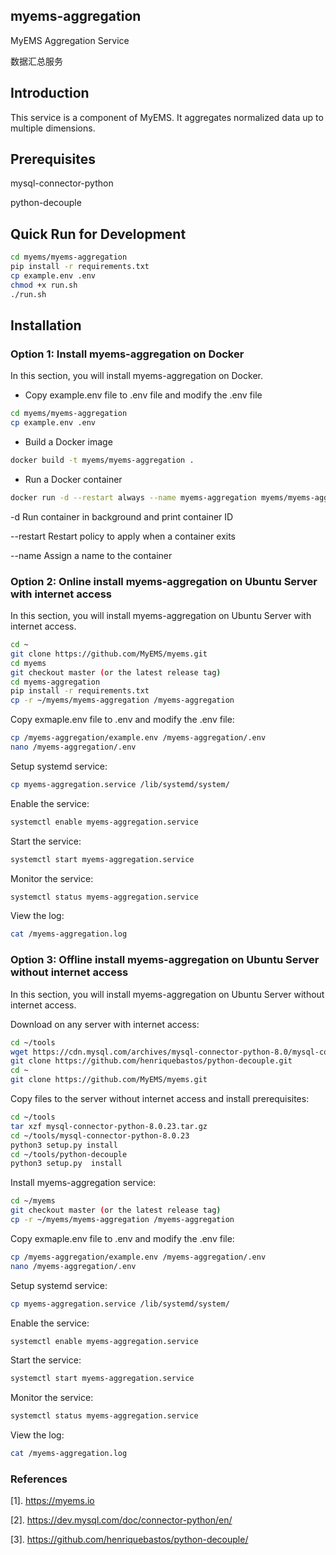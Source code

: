 ## myems-aggregation

MyEMS Aggregation Service 

数据汇总服务

## Introduction

This service is a component of MyEMS. It aggregates normalized data up to multiple dimensions.

## Prerequisites

mysql-connector-python

python-decouple


## Quick Run for Development

```bash
cd myems/myems-aggregation
pip install -r requirements.txt
cp example.env .env
chmod +x run.sh
./run.sh
```

## Installation

### Option 1: Install myems-aggregation on Docker

In this section, you will install myems-aggregation on Docker.

*  Copy example.env file to .env file and modify the .env file

```bash
cd myems/myems-aggregation
cp example.env .env
```
* Build a Docker image
```bash
docker build -t myems/myems-aggregation .
```
* Run a Docker container
```bash
docker run -d --restart always --name myems-aggregation myems/myems-aggregation
```

-d		Run container in background and print container ID

--restart	Restart policy to apply when a container exits

--name		Assign a name to the container


### Option 2: Online install myems-aggregation on Ubuntu Server with internet access

In this section, you will install myems-aggregation on Ubuntu Server with internet access.

```bash
cd ~
git clone https://github.com/MyEMS/myems.git
cd myems
git checkout master (or the latest release tag)
cd myems-aggregation
pip install -r requirements.txt
cp -r ~/myems/myems-aggregation /myems-aggregation
```
Copy exmaple.env file to .env and modify the .env file:
```bash
cp /myems-aggregation/example.env /myems-aggregation/.env
nano /myems-aggregation/.env
```
Setup systemd service:
```bash
cp myems-aggregation.service /lib/systemd/system/
```
Enable the service:
```bash
systemctl enable myems-aggregation.service
```
Start the service:
```bash
systemctl start myems-aggregation.service
```
Monitor the service:
```bash
systemctl status myems-aggregation.service
```
View the log:
```bash
cat /myems-aggregation.log
```

### Option 3: Offline install myems-aggregation on Ubuntu Server without internet access

In this section, you will install myems-aggregation on Ubuntu Server without internet access.

Download on any server with internet access:
```bash
cd ~/tools
wget https://cdn.mysql.com/archives/mysql-connector-python-8.0/mysql-connector-python-8.0.23.tar.gz
git clone https://github.com/henriquebastos/python-decouple.git
cd ~
git clone https://github.com/MyEMS/myems.git
```

Copy files to the server without internet access and install prerequisites:
```bash
cd ~/tools
tar xzf mysql-connector-python-8.0.23.tar.gz
cd ~/tools/mysql-connector-python-8.0.23
python3 setup.py install
cd ~/tools/python-decouple
python3 setup.py  install
```

Install myems-aggregation service:
```bash
cd ~/myems
git checkout master (or the latest release tag)
cp -r ~/myems/myems-aggregation /myems-aggregation
```
Copy exmaple.env file to .env and modify the .env file:
```bash
cp /myems-aggregation/example.env /myems-aggregation/.env
nano /myems-aggregation/.env
```
Setup systemd service:
```bash
cp myems-aggregation.service /lib/systemd/system/
```
Enable the service:
```bash
systemctl enable myems-aggregation.service
```
Start the service:
```bash
systemctl start myems-aggregation.service
```
Monitor the service:
```bash
systemctl status myems-aggregation.service
```
View the log:
```bash
cat /myems-aggregation.log
```

### References

[1]. https://myems.io

[2]. https://dev.mysql.com/doc/connector-python/en/

[3]. https://github.com/henriquebastos/python-decouple/
